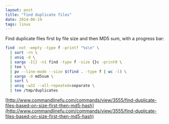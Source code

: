 ```yaml
---
layout: post
title: "find duplicate files"
date: 2014-06-19
tags: linux
---
```


Find duplicate files first by file size and then MD5 sum, with a progress bar:

```bash
find -not -empty -type f -printf "%s\n" \
  | sort -rn \
  | uniq -d \
  | xargs -I{} -n1 find -type f -size {}c -print0 \
  | tee \
  | pv --line-mode --size $(find . -type f | wc -l) \
  | xargs -0 md5sum \
  | sort \
  | uniq -w32 --all-repeated=separate \
  | tee /tmp/duplicates
```


[http://www.commandlinefu.com/commands/view/3555/find-duplicate-files-based-on-size-first-then-md5-hash](http://www.commandlinefu.com/commands/view/3555/find-duplicate-files-based-on-size-first-then-md5-hash)


